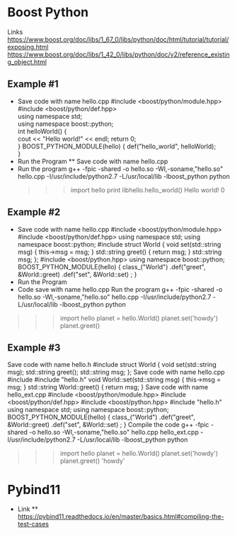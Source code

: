 # Boost Python

Links
https://www.boost.org/doc/libs/1_67_0/libs/python/doc/html/tutorial/tutorial/exposing.html
https://www.boost.org/doc/libs/1_42_0/libs/python/doc/v2/reference_existing_object.html
## Example #1
* Save code with name hello.cpp
   #include <boost/python/module.hpp>  
   #include <boost/python/def.hpp>  
   using namespace std;  
   using namespace boost::python;  
   int helloWorld() {          
         cout << "Hello world!" << endl;
         return 0;  
   }
   BOOST_PYTHON_MODULE(hello) {
         def("hello_world", helloWorld);  
   }
* Run the Program
** Save code with name hello.cpp
* Run the program
g++ -fpic -shared -o hello.so -Wl,-soname,"hello.so" hello.cpp -I/usr/include/python2.7 -L/usr/local/lib  -lboost_python
  python
  >>> import hello
  >>> print libhello.hello_world()
  Hello world!
  0
## Example #2
* Save code with name hello.cpp
 #include <boost/python/module.hpp>
 #include <boost/python/def.hpp>
 using namespace std;
 using namespace boost::python;
 #include <iostream>
 struct World
 {
     void set(std::string msg) { this->msg = msg; }
     std::string greet() { return msg; }
     std::string msg;
 };
 #include <boost/python.hpp>
 using namespace boost::python;
 BOOST_PYTHON_MODULE(hello)
 {
     class_<World>("World")
         .def("greet", &World::greet)
         .def("set", &World::set)
         ;
 }
* Run the Program
* Code save with name hello.cpp
Run the program
g++ -fpic -shared -o hello.so -Wl,-soname,"hello.so" hello.cpp -I/usr/include/python2.7 -L/usr/local/lib -lboost_python
 python
 >>> import hello
 >>> planet = hello.World()
 >>> planet.set('howdy')
 >>> planet.greet()

## Example #3
Save code with name hello.h
 #include <iostream>
 struct World
 {
     void set(std::string msg);
     std::string greet();
     std::string msg;
 };
Save code with name hello.cpp
 #include <iostream>
 #include "hello.h"
 void World::set(std::string msg) {
     this->msg = msg;
 }
 std::string World::greet() {
     return msg;
 }
Save code with name hello_ext.cpp
 #include <boost/python/module.hpp>
 #include <boost/python/def.hpp>
 #include <boost/python.hpp>
 #include "hello.h"
 using namespace std;
 using namespace boost::python;
 BOOST_PYTHON_MODULE(hello)
 {
     class_<World>("World")
         .def("greet", &World::greet)
         .def("set", &World::set)
         ;
 }
Compile the code
g++ -fpic -shared -o hello.so -Wl,-soname,"hello.so" hello.cpp hello_ext.cpp -I/usr/include/python2.7 -L/usr/local/lib -lboost_python
   python
   >>> import hello 
   >>> planet = hello.World() 
   >>> planet.set('howdy')
   >>> planet.greet()
   'howdy'
   
# Pybind11
* Link
** https://pybind11.readthedocs.io/en/master/basics.html#compiling-the-test-cases
